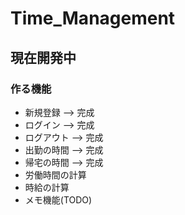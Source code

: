 # Time_Management

## 現在開発中

### 作る機能
- 新規登録 --> 完成
- ログイン --> 完成
- ログアウト --> 完成
- 出勤の時間 --> 完成
- 帰宅の時間 --> 完成
- 労働時間の計算
- 時給の計算
- メモ機能(TODO)
